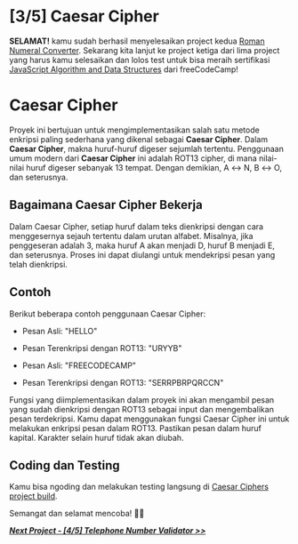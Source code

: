 # [3/5] Caesar Cipher

**SELAMAT!** kamu sudah berhasil menyelesaikan project kedua [Roman Numeral Converter](https://github.com/dipintoo/freeCodeCamp_Roman-Numeral-Converter). Sekarang kita lanjut ke project ketiga dari lima project yang harus kamu selesaikan dan lolos test untuk bisa meraih sertifikasi [JavaScript Algorithm and Data Structures](https://www.freecodecamp.org/learn/javascript-algorithms-and-data-structures/) dari freeCodeCamp!

# Caesar Cipher

Proyek ini bertujuan untuk mengimplementasikan salah satu metode enkripsi paling sederhana yang dikenal sebagai **Caesar Cipher**. Dalam **Caesar Cipher**, makna huruf-huruf digeser sejumlah tertentu.
Penggunaan umum modern dari **Caesar Cipher** ini adalah ROT13 cipher, di mana nilai-nilai huruf digeser sebanyak 13 tempat. Dengan demikian, A ↔ N, B ↔ O, dan seterusnya.

## Bagaimana Caesar Cipher Bekerja

Dalam Caesar Cipher, setiap huruf dalam teks dienkripsi dengan cara menggesernya sejauh tertentu dalam urutan alfabet. Misalnya, jika penggeseran adalah 3, maka huruf A akan menjadi D, huruf B menjadi E, dan seterusnya. Proses ini dapat diulangi untuk mendekripsi pesan yang telah dienkripsi.

## Contoh

Berikut beberapa contoh penggunaan Caesar Cipher:

- Pesan Asli: "HELLO"
- Pesan Terenkripsi dengan ROT13: "URYYB"

- Pesan Asli: "FREECODECAMP"
- Pesan Terenkripsi dengan ROT13: "SERRPBRPQRCCN"

Fungsi yang diimplementasikan dalam proyek ini akan mengambil pesan yang sudah dienkripsi dengan ROT13 sebagai input dan mengembalikan pesan terdekripsi. Kamu dapat menggunakan fungsi Caesar Cipher ini untuk melakukan enkripsi pesan dalam ROT13. Pastikan pesan dalam huruf kapital. Karakter selain huruf tidak akan diubah.  


## Coding dan Testing

Kamu bisa ngoding dan melakukan testing langsung di [Caesar Ciphers project build](https://www.freecodecamp.org/learn/javascript-algorithms-and-data-structures/javascript-algorithms-and-data-structures-projects/caesars-cipher).  


Semangat dan selamat mencoba! 🚀📜  


[***Next Project - [4/5] Telephone Number Validator >>***]()
